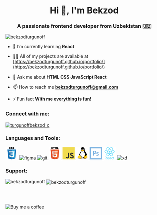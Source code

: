 <h1 align="center">Hi 👋, I'm Bekzod</h1>
<h3 align="center">A passionate frontend developer from Uzbekistan 🇺🇿</h3>

<p align="left"> <img src="https://komarev.com/ghpvc/?username=bekzodturgunoff&label=Profile%20views&color=0e75b6&style=flat" alt="bekzodturgunoff" /> </p>

- 🌱 I’m currently learning **React**

- 👨‍💻 All of my projects are available at [https://bekzodturgunoff.github.io/portfolio/](https://bekzodturgunoff.github.io/portfolio/)

- 💬 Ask me about **HTML CSS JavaScript React**

- 📫 How to reach me **bekzodturgunoff@gmail.com**

- ⚡ Fun fact **With me everything is fun!**

<h3 align="left">Connect with me:</h3>
<p align="left">
<a href="https://instagram.com/turgunoffbekzod_c" target="blank"><img align="center" src="https://raw.githubusercontent.com/rahuldkjain/github-profile-readme-generator/master/src/images/icons/Social/instagram.svg" alt="turgunoffbekzod_c" height="30" width="40" /></a>
</p>

<h3 align="left">Languages and Tools:</h3>
<p align="left"> <a href="https://www.w3schools.com/css/" target="_blank" rel="noreferrer"> <img src="https://raw.githubusercontent.com/devicons/devicon/master/icons/css3/css3-original-wordmark.svg" alt="css3" width="40" height="40"/> </a> <a href="https://www.figma.com/" target="_blank" rel="noreferrer"> <img src="https://www.vectorlogo.zone/logos/figma/figma-icon.svg" alt="figma" width="40" height="40"/> </a> <a href="https://git-scm.com/" target="_blank" rel="noreferrer"> <img src="https://www.vectorlogo.zone/logos/git-scm/git-scm-icon.svg" alt="git" width="40" height="40"/> </a> <a href="https://www.w3.org/html/" target="_blank" rel="noreferrer"> <img src="https://raw.githubusercontent.com/devicons/devicon/master/icons/html5/html5-original-wordmark.svg" alt="html5" width="40" height="40"/> </a> <a href="https://developer.mozilla.org/en-US/docs/Web/JavaScript" target="_blank" rel="noreferrer"> <img src="https://raw.githubusercontent.com/devicons/devicon/master/icons/javascript/javascript-original.svg" alt="javascript" width="40" height="40"/> </a> <a href="https://www.linux.org/" target="_blank" rel="noreferrer"> <img src="https://raw.githubusercontent.com/devicons/devicon/master/icons/linux/linux-original.svg" alt="linux" width="40" height="40"/> </a> <a href="https://www.photoshop.com/en" target="_blank" rel="noreferrer"> <img src="https://raw.githubusercontent.com/devicons/devicon/master/icons/photoshop/photoshop-line.svg" alt="photoshop" width="40" height="40"/> </a> <a href="https://reactjs.org/" target="_blank" rel="noreferrer"> <img src="https://raw.githubusercontent.com/devicons/devicon/master/icons/react/react-original-wordmark.svg" alt="react" width="40" height="40"/> </a> <a href="https://www.adobe.com/products/xd.html" target="_blank" rel="noreferrer"> <img src="https://cdn.worldvectorlogo.com/logos/adobe-xd.svg" alt="xd" width="40" height="40"/> </a> </p>

<h3 align="left">Support:</h3>


<p><img align="left" src="https://github-readme-stats.vercel.app/api/top-langs?username=bekzodturgunoff&show_icons=true&locale=en&layout=compact" alt="bekzodturgunoff" /></p>

<p>&nbsp;<img align="center" src="https://github-readme-stats.vercel.app/api?username=bekzodturgunoff&show_icons=true&locale=en" alt="bekzodturgunoff" /></p>
<br><br>
<p><a href="https://www.buymeacoffee.com/Buy me a coffee "> <img align="left" src="https://cdn.buymeacoffee.com/buttons/v2/default-yellow.png" height="50" width="210" alt="Buy me a coffee " /></a></p>

